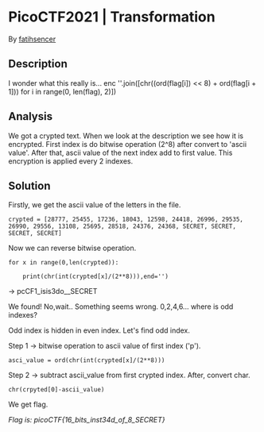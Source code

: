 # PicoCTF2021 | Transformation

By [fatihsencer](https://github.com/fatihsencer)

## Description
I wonder what this really is... enc ''.join([chr((ord(flag[i]) << 8) + ord(flag[i + 1])) for i in range(0, len(flag), 2)])

## Analysis
We got a crypted text. When we look at the description we see how it is encrypted. First index is do bitwise operation (2^8) after convert to 'ascii value'. After that, ascii value of the next index add to first value. This encryption is applied every 2 indexes.

## Solution
Firstly, we get the ascii value of the letters in the file. 

```
crypted = [28777, 25455, 17236, 18043, 12598, 24418, 26996, 29535, 26990, 29556, 13108, 25695, 28518, 24376, 24368, SECRET, SECRET, SECRET, SECRET]
```

Now we can reverse bitwise operation. 

```
for x in range(0,len(crypted)):

    print(chr(int(crypted[x]/(2**8))),end='')
```
-> pcCF1_isis3do__SECRET

We found! No,wait.. Something seems wrong. 0,2,4,6... where is odd indexes?

Odd index is hidden in even index. Let's find odd index.

Step 1 -> bitwise operation to ascii value of first index ('p'). 

```
asci_value = ord(chr(int(crypted[x]/(2**8)))
```
Step 2 -> subtract ascii_value from first crypted index. After, convert char.

```
chr(crpyted[0]-ascii_value)
```

We get flag.

*Flag is: picoCTF{16_bits_inst34d_of_8_SECRET}*
